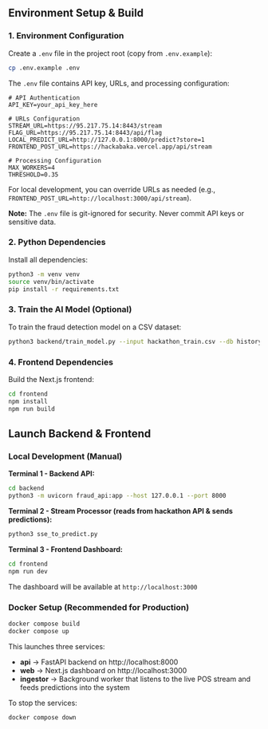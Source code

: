 ## Environment Setup & Build

### 1. Environment Configuration

Create a `.env` file in the project root (copy from `.env.example`):

```bash
cp .env.example .env
```

The `.env` file contains API key, URLs, and processing configuration:

```env
# API Authentication
API_KEY=your_api_key_here

# URLs Configuration
STREAM_URL=https://95.217.75.14:8443/stream
FLAG_URL=https://95.217.75.14:8443/api/flag
LOCAL_PREDICT_URL=http://127.0.0.1:8000/predict?store=1
FRONTEND_POST_URL=https://hackabaka.vercel.app/api/stream

# Processing Configuration
MAX_WORKERS=4
THRESHOLD=0.35
```

For local development, you can override URLs as needed (e.g., `FRONTEND_POST_URL=http://localhost:3000/api/stream`).

**Note:** The `.env` file is git-ignored for security. Never commit API keys or sensitive data.

### 2. Python Dependencies

Install all dependencies:

```bash
python3 -m venv venv
source venv/bin/activate
pip install -r requirements.txt
```

### 3. Train the AI Model (Optional)

To train the fraud detection model on a CSV dataset:

```bash
python3 backend/train_model.py --input hackathon_train.csv --db history.db --output-model model.pkl --features backend/features.json
```

### 4. Frontend Dependencies

Build the Next.js frontend:

```bash
cd frontend
npm install
npm run build
```

## Launch Backend & Frontend

### Local Development (Manual)

**Terminal 1 - Backend API:**
```bash
cd backend
python3 -m uvicorn fraud_api:app --host 127.0.0.1 --port 8000
```

**Terminal 2 - Stream Processor (reads from hackathon API & sends predictions):**
```bash
python3 sse_to_predict.py
```

**Terminal 3 - Frontend Dashboard:**
```bash
cd frontend
npm run dev
```

The dashboard will be available at `http://localhost:3000`

### Docker Setup (Recommended for Production)

```bash
docker compose build
docker compose up
```

This launches three services:

- **api** → FastAPI backend on http://localhost:8000
- **web** → Next.js dashboard on http://localhost:3000  
- **ingestor** → Background worker that listens to the live POS stream and feeds predictions into the system

To stop the services:
```bash
docker compose down
```
